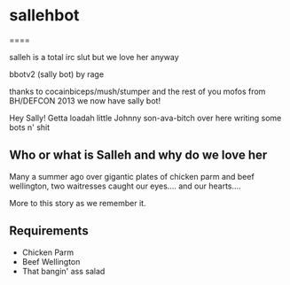 # sallehbot
====

salleh is a total irc slut but we love her anyway

bbotv2 (sally bot)
by rage

thanks to cocainbiceps/mush/stumper and the rest of you mofos from BH/DEFCON 2013 we now have sally bot! 

Hey Sally! Getta loadah little Johnny son-ava-bitch over here writing some bots n' shit


Who or what is Salleh and why do we love her
----

Many a summer ago over gigantic plates of chicken parm and beef wellington, two waitresses caught our eyes.... and our hearts....

More to this story as we remember it.

Requirements
----

- Chicken Parm
- Beef Wellington
- That bangin' ass salad
